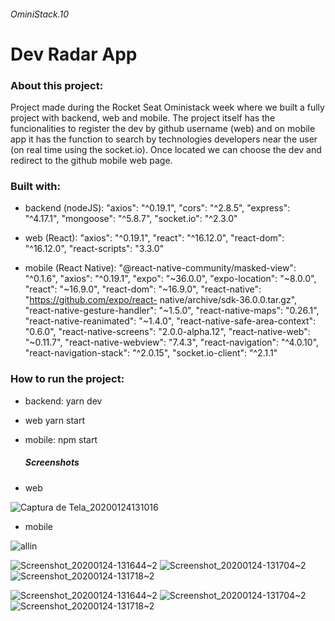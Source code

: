 ###### OminiStack.10

# Dev Radar App

### About this project:

Project made during the Rocket Seat Oministack week where we built a fully project with backend, web and mobile. The project itself has the funcionalities to register the dev by github username (web) and on mobile app it has the function to search by technologies developers near the user (on real time using the socket.io). Once located we can choose the dev and redirect to the github mobile web page.


### Built with:

* backend (nodeJS):
   "axios": "^0.19.1",
   "cors": "^2.8.5",
   "express": "^4.17.1",
   "mongoose": "^5.8.7",
   "socket.io": "^2.3.0"

* web (React):
   "axios": "^0.19.1",
   "react": "^16.12.0",
   "react-dom": "^16.12.0",
   "react-scripts": "3.3.0"

* mobile (React Native):
   "@react-native-community/masked-view": "^0.1.6",
   "axios": "^0.19.1",
   "expo": "~36.0.0",
   "expo-location": "~8.0.0",
   "react": "~16.9.0",
   "react-dom": "~16.9.0",
   "react-native": "https://github.com/expo/react-         native/archive/sdk-36.0.0.tar.gz",
   "react-native-gesture-handler": "~1.5.0",
   "react-native-maps": "0.26.1",
   "react-native-reanimated": "~1.4.0",
   "react-native-safe-area-context": "0.6.0",
   "react-native-screens": "2.0.0-alpha.12",
   "react-native-web": "~0.11.7",
   "react-native-webview": "7.4.3",
   "react-navigation": "^4.0.10",
   "react-navigation-stack": "^2.0.15",
   "socket.io-client": "^2.1.1"

### How to run the project:

* backend:
  yarn dev

* web 
  yarn start
  
* mobile:
  npm start
  
  ##### Screenshots
  
* web  

![Captura de Tela_20200124131016](https://user-images.githubusercontent.com/44758312/73097065-0dd89a80-3ec5-11ea-8c82-18e056d783d9.png)

* mobile


![allin](https://user-images.githubusercontent.com/44758312/74695024-39ebf080-51d1-11ea-8693-f3246281bf58.png)


![Screenshot_20200124-131644~2](https://user-images.githubusercontent.com/44758312/74694140-acf36800-51cd-11ea-89c9-3b60a506b9d9.png)
![Screenshot_20200124-131704~2](https://user-images.githubusercontent.com/44758312/74694142-aebd2b80-51cd-11ea-8d2e-e6ce2407f11e.png)
![Screenshot_20200124-131718~2](https://user-images.githubusercontent.com/44758312/74694143-afee5880-51cd-11ea-82eb-f624f8944384.png)


![Screenshot_20200124-131644~2](https://user-images.githubusercontent.com/44758312/73097066-0dd89a80-3ec5-11ea-9920-8ffad12becf3.png)
![Screenshot_20200124-131704~2](https://user-images.githubusercontent.com/44758312/73097067-0dd89a80-3ec5-11ea-9482-d5b0e35db9e2.png)
![Screenshot_20200124-131718~2](https://user-images.githubusercontent.com/44758312/73097068-0e713100-3ec5-11ea-8a1d-a2752cc21634.png)

